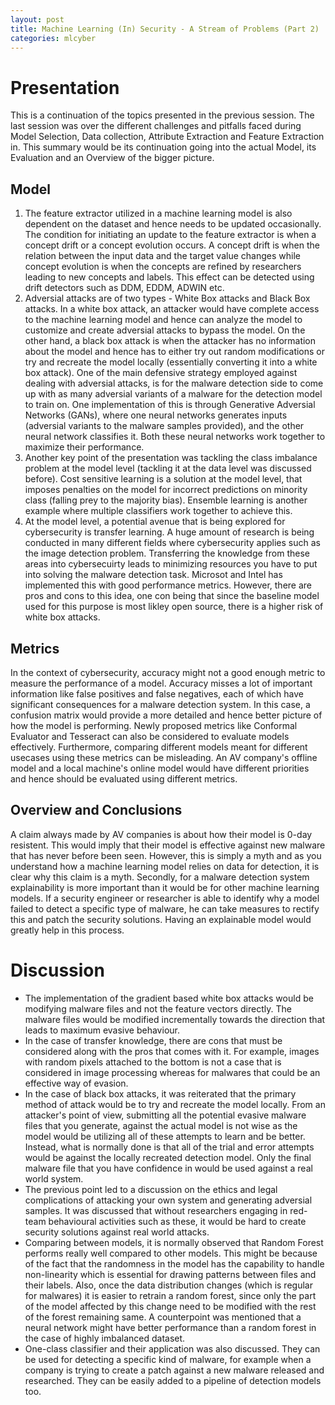 ```yaml
---
layout: post
title: Machine Learning (In) Security - A Stream of Problems (Part 2)
categories: mlcyber
---
```


# Presentation
This is a continuation of the topics presented in the previous session. The last session was over the different challenges and pitfalls faced during Model Selection, Data collection, Attribute Extraction and Feature Extraction in. This summary would be its continuation going into the actual Model, its Evaluation and an Overview of the bigger picture. 
## Model
1. The feature extractor utilized in a machine learning model is also dependent on the dataset and hence needs to be updated occasionally. The condition for initiating an update to the feature extractor is when a concept drift or a concept evolution occurs. A concept drift is when the relation between the input data and the target value changes while concept evolution is when the concepts are refined by researchers leading to new concepts and labels. This effect can be detected using drift detectors such as DDM, EDDM, ADWIN etc.
2. Adversial attacks are of two types - White Box attacks and Black Box attacks. In a white box attack, an attacker would have complete access to the machine learning model and hence can analyze the model to customize and create adversial attacks to bypass the model.  On the other hand, a black box attack is when the attacker has no information about the model and hence has to either try out random modifications or try and recreate the model locally (essentially converting it into a white box attack).
One of the main defensive strategy employed against dealing with adversial attacks, is for the malware detection side to come up with as many adversial variants of a malware for the detection model to train on. One implementation of this is through Generative Adversial Networks (GANs), where one neural networks generates inputs (adversial variants to the malware samples provided), and the other neural network classifies it. Both these neural networks work together to maximize their performance.
3. Another key point of the presentation was tackling the class imbalance problem at the model level (tackling it at the data level was discussed before). Cost sensitive learning is a solution at the model level, that imposes penalties on the model for incorrect predictions on minority class (falling prey to the majority bias). Ensemble learning is another example where multiple classifiers work together to achieve this.
4. At the model level, a potential avenue that is being explored for cybersecurity is transfer learning. A huge amount of research is being conducted in many different fields where cybersecurity applies such  as the image detection problem. Transferring the knowledge from these areas into cybersecuirty leads to minimizing resources you have to put into solving the malware detection task. Microsot and Intel has implemented this with good performance metrics. However, there are pros and cons to this idea, one con being that since the baseline model used for this purpose is most likley open source, there is a higher risk of white box attacks.
## Metrics
In the context of cybersecurity, accuracy might not a good enough metric to measure the performance of a model. Accuracy misses a lot of important information like false positives and false negatives, each of which have significant consequences for a malware detection system. In this case, a confusion matrix would provide a more detailed and hence better picture of how the model is performing. Newly proposed metrics like Conformal Evaluator and Tesseract can also be considered to evaluate models effectively.
Furthermore, comparing different models meant for different usecases using these metrics can be misleading. An AV company's offline model and a local machine's online model would have different priorities and hence should be evaluated using different metrics.
## Overview and Conclusions
A claim always made by AV companies is about how their model is 0-day resistent. This would imply that their model is effective against new malware that has never before been seen. However, this is simply a myth and as you understand how a machine learning model relies on data for detection, it is clear why this claim is a myth.
Secondly, for a malware detection system explainability is more important than it would be for other machine learning models. If a security engineer or researcher is able to identify why a model failed to detect a specific type of malware, he can take measures to rectify this and patch the security solutions. Having an explainable model would greatly help in this process. 

# Discussion
* The implementation of the gradient based white box attacks would be modifying malware files and not the feature vectors directly. The malware files would be modified incrementally towards the direction that leads to maximum evasive behaviour. 
* In the case of transfer knowledge, there are cons that must be considered along with the pros that comes with it. For example, images with random pixels attached to the bottom is not a case that is considered in image processing whereas for malwares that could be an effective way of evasion.
* In the case of black box attacks, it was reiterated that the primary method of attack would be to try and recreate the model locally. From an attacker's point of view, submitting all the potential evasive malware files that you generate, against the actual model is not wise as the model would be utilizing all of these attempts to learn and be better. Instead, what is normally done is that all of the trial and error attempts would be against the locally recreated detection model. Only the final malware file that you have confidence in would be used against a real world system.
* The previous point led to a discussion on the ethics and legal complications of attacking your own system and generating adversial samples. It was discussed that without researchers engaging in red-team behavioural activities such as these, it would be hard to create security solutions against real world attacks.
* Comparing between models, it is normally observed that Random Forest performs really well compared to other models. This might be because of the fact that the randomness in the model has the capability to handle non-linearity which is essential for drawing patterns between files and their labels. Also, once the data distribution changes (which is regular for malwares) it is easier to retrain a random forest, since only the part of the model affected by this change need to be modified with the rest of the forest remaining same. A counterpoint was mentioned that a neural network might have better performance than a random forest in the case of highly imbalanced dataset. 
* One-class classifier and their application was also discussed. They can be used for detecting a specific kind of malware, for example when a company is trying to create a patch against a new malware released and researched. They can be easily added to a pipeline of detection models too.
